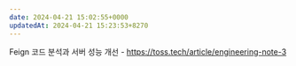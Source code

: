 ```yaml
---
date: 2024-04-21 15:02:55+0000
updatedAt: 2024-04-21 15:23:53+8270
---
```

Feign 코드 분석과 서버 성능 개선 - https://toss.tech/article/engineering-note-3